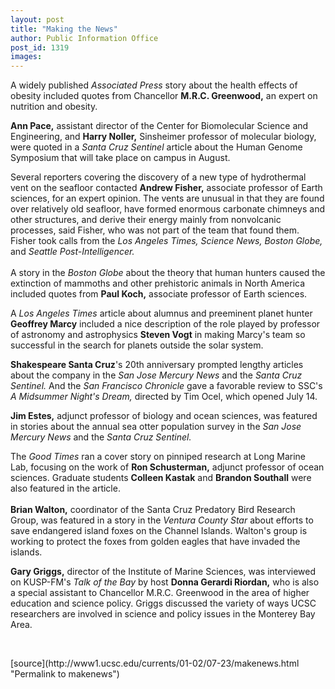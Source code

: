 ```yaml
---
layout: post
title: "Making the News"
author: Public Information Office
post_id: 1319
images:
---
```


<p>
  A widely published <i>Associated Press</i> story about the health effects of obesity included quotes from Chancellor <b>M.R.C. Greenwood,</b> an expert on nutrition and obesity.
</p>
<p>
  <b>Ann Pace,</b> assistant director of the Center for Biomolecular Science and Engineering, and <b>Harry Noller,</b> Sinsheimer professor of molecular biology, were quoted in a <i>Santa Cruz Sentinel</i> article about the Human Genome Symposium that will take place on campus in August.<br>
</p>
<p>
  Several reporters covering the discovery of a new type of hydrothermal vent on the seafloor contacted <b>Andrew Fisher,</b> associate professor of Earth sciences, for an expert opinion. The vents are unusual in that they are found over relatively old seafloor, have formed enormous carbonate chimneys and other structures, and derive their energy mainly from nonvolcanic processes, said Fisher, who was not part of the team that found them. Fisher took calls from the <i>Los Angeles Times, Science News, Boston Globe,</i> and <i>Seattle Post-Intelligencer.</i><br>
  <br>
  A story in the <i>Boston Globe</i> about the theory that human hunters caused the extinction of mammoths and other prehistoric animals in North America included quotes from <b>Paul Koch,</b> associate professor of Earth sciences.
</p>
<p>
  A <i>Los Angeles Times</i> article about alumnus and preeminent planet hunter <b>Geoffrey Marcy</b> included a nice description of the role played by professor of astronomy and astrophysics <b>Steven Vogt</b> in making Marcy's team so successful in the search for planets outside the solar system.
</p>
<p>
  <b>Shakespeare Santa Cruz</b>'s 20th anniversary prompted lengthy articles about the company in the <i>San Jose Mercury News</i> and the <i>Santa Cruz Sentinel.</i> And the <i>San Francisco Chronicle</i> gave a favorable review to SSC's <i>A Midsummer Night's Dream,</i> directed by Tim Ocel, which opened July 14.<br>
</p>
<p>
  <b>Jim Estes,</b> adjunct professor of biology and ocean sciences, was featured in stories about the annual sea otter population survey in the <i>San Jose Mercury News</i> and the <i>Santa Cruz Sentinel.</i>
</p>
<p>
  The <i>Good Times</i> ran a cover story on pinniped research at Long Marine Lab, focusing on the work of <b>Ron Schusterman,</b> adjunct professor of ocean sciences. Graduate students <b>Colleen Kastak</b> and <b>Brandon Southall</b> were also featured in the article.<br>
  <br>
  <b>Brian Walton,</b> coordinator of the Santa Cruz Predatory Bird Research Group, was featured in a story in the <i>Ventura County Star</i> about efforts to save endangered island foxes on the Channel Islands. Walton's group is working to protect the foxes from golden eagles that have invaded the islands.
</p>
<p>
  <b>Gary Griggs,</b> director of the Institute of Marine Sciences, was interviewed on KUSP-FM's <i>Talk of the Bay</i> by host <b>Donna Gerardi Riordan,</b> who is also a special assistant to Chancellor M.R.C. Greenwood in the area of higher education and science policy. Griggs discussed the variety of ways UCSC researchers are involved in science and policy issues in the Monterey Bay Area.
</p>
<p>
  <br>
  </p>
[source](http://www1.ucsc.edu/currents/01-02/07-23/makenews.html "Permalink to makenews")
